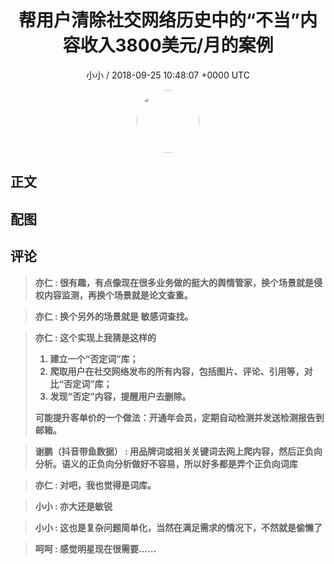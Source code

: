 <h1 align="center">帮用户清除社交网络历史中的“不当”内容收入3800美元/月的案例</h1>
<p align="center">
    <a>小小 / 2018-09-25 10:48:07 &#43;0000 UTC</a>
</p>

<div align="center">
    <img src="https://images.zsxq.com/FqJETMd11eiK85RFbTPRtoG5QYxK?e=1590940799&amp;token=kIxbL07-8jAj8w1n4s9zv64FuZZNEATmlU_Vm6zD:H6UajWFKcHQPgpL_rSpAkKn0ado=" width="100" height="100" style="border:1px solid;border-radius:50%; color:#ffffff"/>
</div>

## 正文

<div>

</div>

## 配图
<div class="image" align="center">

</div>

## 评论

<div align="left">
<div>

<blockquote >
<span> <strong>亦仁 : 很有趣，有点像现在很多业务做的挺大的舆情管家，换个场景就是侵权内容监测，再换个场景就是论文查重。 </strong></span>
</blockquote>

<blockquote >
<span> <strong>亦仁 : 换个另外的场景就是 敏感词查找。 </strong></span>
</blockquote>

<blockquote >
<span> <strong>亦仁 : 这个实现上我猜是这样的

1. 建立一个“否定词”库；
2. 爬取用户在社交网络发布的所有内容，包括图片、评论、引用等，对比“否定词”库；
3. 发现“否定”内容，提醒用户去删除。

可能提升客单价的一个做法：开通年会员，定期自动检测并发送检测报告到邮箱。 </strong></span>
</blockquote>

<blockquote >
<span> <strong>谢鹏（抖音带鱼数据） : 用品牌词或相关关键词去网上爬内容，然后正负向分析。语义的正负向分析做好不容易，所以好多都是弄个正负向词库 </strong></span>
</blockquote>

<blockquote >
<span> <strong>亦仁 : 对吧，我也觉得是词库。 </strong></span>
</blockquote>

<blockquote >
<span> <strong>小小 : 亦大还是敏锐 </strong></span>
</blockquote>

<blockquote >
<span> <strong>小小 : 这也是复杂问题简单化，当然在满足需求的情况下，不然就是偷懒了 </strong></span>
</blockquote>

<blockquote >
<span> <strong>呵呵 : 感觉明星现在很需要…… </strong></span>
</blockquote>

</div>
</div>